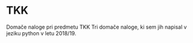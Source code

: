 # TKK
Domače naloge pri predmetu TKK
Tri domače naloge, ki sem jih napisal v jeziku python v letu 2018/19.
